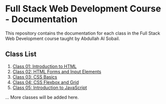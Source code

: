 # Full Stack Web Development Course - Documentation

This repository contains the documentation for each class in the Full Stack Web Development course taught by Abdullah Al Sobail.

## Class List

1. [Class 01: Introduction to HTML](./Class01/README.md)
2. [Class 02: HTML Forms and Input Elements](./Class02/README.md)
3. [Class 03: CSS Basics](./Class03/README.md)
4. [Class 04: CSS Flexbox and Grid](./Class04/README.md)
5. [Class 05: Introduction to JavaScript](./Class05/README.md)

... More classes will be added here.
